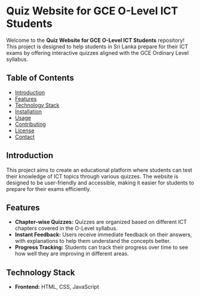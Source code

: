 
# Quiz Website for GCE O-Level ICT Students

Welcome to the **Quiz Website for GCE O-Level ICT Students** repository! This project is designed to help students in Sri Lanka prepare for their ICT exams by offering interactive quizzes aligned with the GCE Ordinary Level syllabus.

## Table of Contents

- [Introduction](#introduction)
- [Features](#features)
- [Technology Stack](#technology-stack)
- [Installation](#installation)
- [Usage](#usage)
- [Contributing](#contributing)
- [License](#license)
- [Contact](#contact)

## Introduction

This project aims to create an educational platform where students can test their knowledge of ICT topics through various quizzes. The website is designed to be user-friendly and accessible, making it easier for students to prepare for their exams efficiently.

## Features

- **Chapter-wise Quizzes:** Quizzes are organized based on different ICT chapters covered in the O-Level syllabus.
- **Instant Feedback:** Users receive immediate feedback on their answers, with explanations to help them understand the concepts better.
- **Progress Tracking:** Students can track their progress over time to see how well they are improving in different areas.


## Technology Stack

- **Frontend:** HTML, CSS, JavaScript

